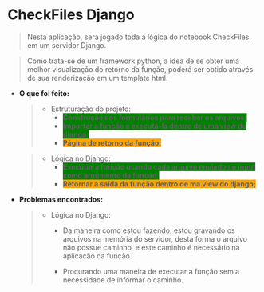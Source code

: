 # CheckFiles Django
> Nesta aplicação, será jogado toda a lógica do notebook CheckFiles, em um servidor Django.

> Como trata-se de um framework python, a idea de se obter uma melhor visualização do retorno da função, poderá ser obtido através de sua renderização em um template html.

* __O que foi feito:__
    >- Estruturação do projeto:
    >   - <span style="background-color:green">__Construção dos formulários para receber os arquivos;__</span>
    >   - <span style="background-color:green">__Importar a função e executá-la dentro de uma view do django;__</span>
    >   - <span
    style="background-color:orange">__Página de retorno da função.__

    >- Lógica no Django:
    >   - <span style="background-color:green">__Executar a função usando cada arquivo enviado no input como argumento da funçao;__</span>
    >   - <span style="background-color:orange">__Retornar a saída da função dentro de ma view do django;__ </span>


* __Problemas encontrados:__
    >- Lógica no Django:
    >   - Da maneira como estou fazendo, estou gravando os arquivos na memória do servidor, desta forma o arquivo não possue caminho, e este caminho é necessário na aplicação da função.
    >
    >   - Procurando uma maneira de executar a função sem a necessidade de informar o caminho. 